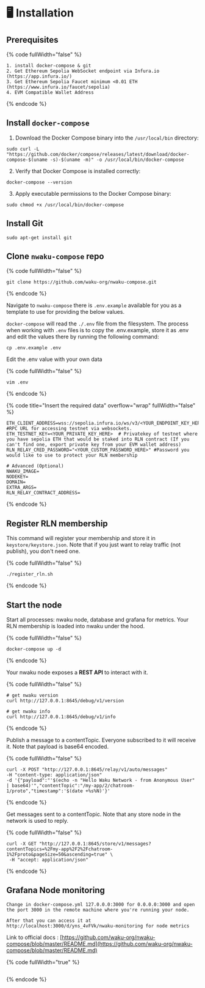 # 🖥️ Installation

## Prerequisites

{% code fullWidth="false" %}
```
1. install docker-compose & git 
2. Get Ethereum Sepolia WebSocket endpoint via Infura.io (https://app.infura.io/)
3. Get Ethereum Sepolia Faucet minimum <0.01 ETH (https://www.infura.io/faucet/sepolia)
4. EVM Compatible Wallet Address
```
{% endcode %}

## Install `docker-compose`

1. Download the Docker Compose binary into the `/usr/local/bin` directory:

```
sudo curl -L "https://github.com/docker/compose/releases/latest/download/docker-compose-$(uname -s)-$(uname -m)" -o /usr/local/bin/docker-compose
```

2. Verify that Docker Compose is installed correctly:

```
docker-compose --version
```

3. Apply executable permissions to the Docker Compose binary:

```
sudo chmod +x /usr/local/bin/docker-compose
```

## Install Git

```
sudo apt-get install git
```

## Clone `nwaku-compose` repo

{% code fullWidth="false" %}
```
git clone https://github.com/waku-org/nwaku-compose.git
```
{% endcode %}

Navigate to `nwaku-compose` there is `.env.example` available for you as a template to use for providing the below values.

`docker-compose` will read the `./.env` file from the filesystem. The process when working with `.env` files is to copy the .env.example, store it as .env and edit the values there by running the following command:

```
cp .env.example .env
```

Edit the .env value with your own data

{% code fullWidth="false" %}
```
vim .env
```
{% endcode %}

{% code title="Insert the required data" overflow="wrap" fullWidth="false" %}
```
ETH_CLIENT_ADDRESS=wss://sepolia.infura.io/ws/v3/<YOUR_ENDPOINT_KEY_HERE>  #RPC URL for accessing testnet via websockets.
ETH_TESTNET_KEY=<YOUR_PRIVATE_KEY_HERE>  # Privatekey of testnet where you have sepolia ETH that would be staked into RLN contract (If you can't find one, export private key from your EVM wallet address)
RLN_RELAY_CRED_PASSWORD="<YOUR_CUSTOM_PASSWORD_HERE>" #Password you would like to use to protect your RLN membership

# Advanced (Optional)
NWAKU_IMAGE=
NODEKEY=
DOMAIN=
EXTRA_ARGS=
RLN_RELAY_CONTRACT_ADDRESS=
```
{% endcode %}

## Register RLN membership

This command will register your membership and store it in `keystore/keystore.json`. Note that if you just want to relay traffic (not publish), you don't need one.

{% code fullWidth="false" %}
```
./register_rln.sh
```
{% endcode %}

## Start the node

Start all processes: nwaku node, database and grafana for metrics. Your RLN membership is loaded into nwaku under the hood.

{% code fullWidth="false" %}
```
docker-compose up -d
```
{% endcode %}

Your nwaku node exposes a **REST API** to interact with it.

{% code fullWidth="false" %}
```
# get nwaku version
curl http://127.0.0.1:8645/debug/v1/version

# get nwaku info
curl http://127.0.0.1:8645/debug/v1/info
```
{% endcode %}

Publish a message to a contentTopic. Everyone subscribed to it will receive it. Note that payload is base64 encoded.

{% code fullWidth="false" %}
```
curl -X POST "http://127.0.0.1:8645/relay/v1/auto/messages"  
-H "content-type: application/json"  
-d '{"payload":"'$(echo -n "Hello Waku Network - from Anonymous User" | base64)'","contentTopic":"/my-app/2/chatroom-1/proto","timestamp":'$(date +%s%N)'}'
```
{% endcode %}

Get messages sent to a contentTopic. Note that any store node in the network is used to reply.

{% code fullWidth="false" %}
```
curl -X GET "http://127.0.0.1:8645/store/v1/messages?contentTopics=%2Fmy-app%2F2%2Fchatroom-1%2Fproto&pageSize=50&ascending=true" \
 -H "accept: application/json"
```
{% endcode %}

## Grafana Node monitoring

```
Change in docker-compose.yml 127.0.0.0:3000 for 0.0.0.0:3000 and open the port 3000 in the remote machine where you're running your node.

After that you can access it at http://localhost:3000/d/yns_4vFVk/nwaku-monitoring for node metrics
```

Link to official docs : [https://github.com/waku-org/nwaku-compose/blob/master/README.md](https://github.com/waku-org/nwaku-compose/blob/master/README.md)

{% code fullWidth="true" %}
```
```
{% endcode %}
